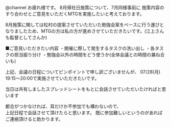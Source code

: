 @channel
お疲れ様です。
8月帰社日施策について、7月同様事前に
施策内容のすり合わせとご意見をいただくMTGを実施したいと考えております。

8月施策に関しては松村の提案させていただいた勉強会案をベースに行う運びとなりましたため、MTGの方は私の方が進めさせていただきたいです。(江上さんも監督としてさんか)

■ご意見いただきたい内容
・開催に際して発生するタスクの洗い出し
・各タスクの担当振り分け
・勉強会以外の時間をどう使うか(全体会議との時間の兼ね合いも)

上記、会議の日程についてピンポイントで申し訳ございませんが、
07/28(月) 19:15～20:00で実施させていただきたいです。


当日は共有しましたスプレッドシートをもとに会話させていただいたければと思います

都合がつかなければ、耳だけか不参加でも構わないので、  
上記日程で会話させて頂けたらと思います。
既に参加難しいというのがあればご連絡頂けると助かります。